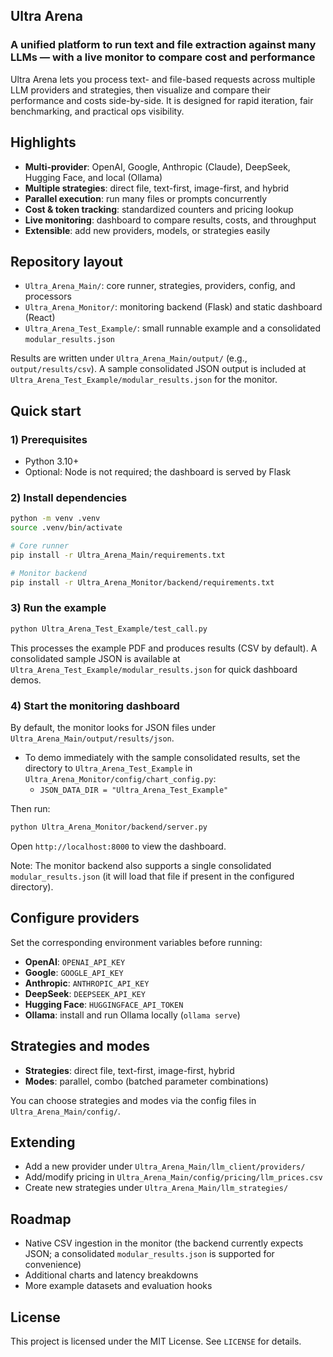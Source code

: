 ## Ultra Arena

### A unified platform to run text and file extraction against many LLMs — with a live monitor to compare cost and performance

Ultra Arena lets you process text- and file-based requests across multiple LLM providers and strategies, then visualize and compare their performance and costs side-by-side. It is designed for rapid iteration, fair benchmarking, and practical ops visibility.

## Highlights
- **Multi-provider**: OpenAI, Google, Anthropic (Claude), DeepSeek, Hugging Face, and local (Ollama)
- **Multiple strategies**: direct file, text-first, image-first, and hybrid
- **Parallel execution**: run many files or prompts concurrently
- **Cost & token tracking**: standardized counters and pricing lookup
- **Live monitoring**: dashboard to compare results, costs, and throughput
- **Extensible**: add new providers, models, or strategies easily

## Repository layout
- `Ultra_Arena_Main/`: core runner, strategies, providers, config, and processors
- `Ultra_Arena_Monitor/`: monitoring backend (Flask) and static dashboard (React)
- `Ultra_Arena_Test_Example/`: small runnable example and a consolidated `modular_results.json`

Results are written under `Ultra_Arena_Main/output/` (e.g., `output/results/csv`). A sample consolidated JSON output is included at `Ultra_Arena_Test_Example/modular_results.json` for the monitor.

## Quick start

### 1) Prerequisites
- Python 3.10+
- Optional: Node is not required; the dashboard is served by Flask

### 2) Install dependencies
```bash
python -m venv .venv
source .venv/bin/activate

# Core runner
pip install -r Ultra_Arena_Main/requirements.txt

# Monitor backend
pip install -r Ultra_Arena_Monitor/backend/requirements.txt
```

### 3) Run the example
```bash
python Ultra_Arena_Test_Example/test_call.py
```
This processes the example PDF and produces results (CSV by default). A consolidated sample JSON is available at `Ultra_Arena_Test_Example/modular_results.json` for quick dashboard demos.

### 4) Start the monitoring dashboard
By default, the monitor looks for JSON files under `Ultra_Arena_Main/output/results/json`.

- To demo immediately with the sample consolidated results, set the directory to `Ultra_Arena_Test_Example` in `Ultra_Arena_Monitor/config/chart_config.py`:
  - `JSON_DATA_DIR = "Ultra_Arena_Test_Example"`

Then run:
```bash
python Ultra_Arena_Monitor/backend/server.py
```
Open `http://localhost:8000` to view the dashboard.

Note: The monitor backend also supports a single consolidated `modular_results.json` (it will load that file if present in the configured directory).

## Configure providers
Set the corresponding environment variables before running:
- **OpenAI**: `OPENAI_API_KEY`
- **Google**: `GOOGLE_API_KEY`
- **Anthropic**: `ANTHROPIC_API_KEY`
- **DeepSeek**: `DEEPSEEK_API_KEY`
- **Hugging Face**: `HUGGINGFACE_API_TOKEN`
- **Ollama**: install and run Ollama locally (`ollama serve`)

## Strategies and modes
- **Strategies**: direct file, text-first, image-first, hybrid
- **Modes**: parallel, combo (batched parameter combinations)

You can choose strategies and modes via the config files in `Ultra_Arena_Main/config/`.

## Extending
- Add a new provider under `Ultra_Arena_Main/llm_client/providers/`
- Add/modify pricing in `Ultra_Arena_Main/config/pricing/llm_prices.csv`
- Create new strategies under `Ultra_Arena_Main/llm_strategies/`

## Roadmap
- Native CSV ingestion in the monitor (the backend currently expects JSON; a consolidated `modular_results.json` is supported for convenience)
- Additional charts and latency breakdowns
- More example datasets and evaluation hooks

## License
This project is licensed under the MIT License. See `LICENSE` for details.

